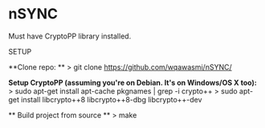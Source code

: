 # nSYNC
Must have CryptoPP library installed.

SETUP

**Clone repo: **
	> git clone https://github.com/wqawasmi/nSYNC/
   
**Setup CryptoPP (assuming you're on Debian. It's on Windows/OS X too):**
	> sudo apt-get install apt-cache pkgnames | grep -i crypto++
	> sudo apt-get install libcrypto++8 libcrypto++8-dbg libcrypto++-dev
  
 ** Build project from source **
 	> make
